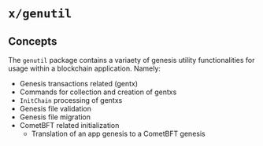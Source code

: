 # `x/genutil`

## Concepts

The `genutil` package contains a variaety of genesis utility functionalities for usage within a blockchain application. Namely:

* Genesis transactions related (gentx)
* Commands for collection and creation of gentxs
* `InitChain` processing of gentxs
* Genesis file validation
* Genesis file migration
* CometBFT related initialization
    * Translation of an app genesis to a CometBFT genesis
